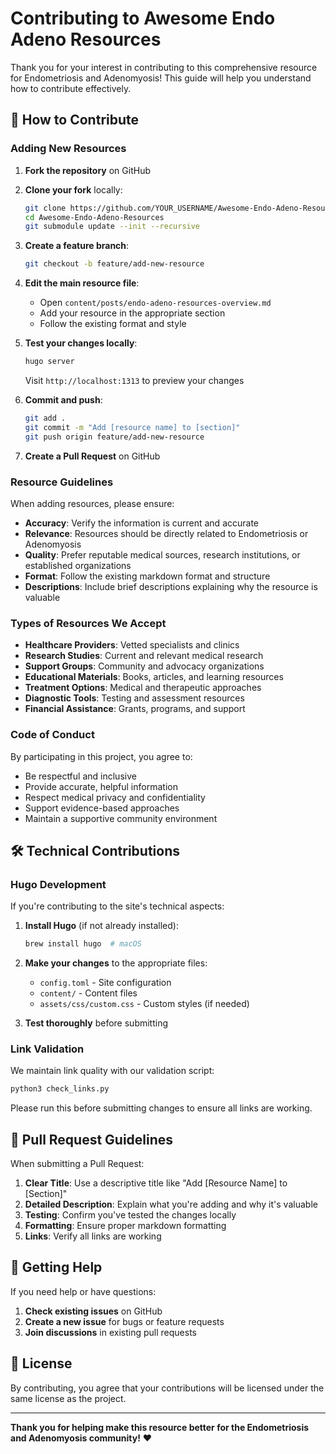 # Contributing to Awesome Endo Adeno Resources

Thank you for your interest in contributing to this comprehensive resource for Endometriosis and Adenomyosis! This guide will help you understand how to contribute effectively.

## 🌟 How to Contribute

### Adding New Resources

1. **Fork the repository** on GitHub
2. **Clone your fork** locally:
   ```bash
   git clone https://github.com/YOUR_USERNAME/Awesome-Endo-Adeno-Resources.git
   cd Awesome-Endo-Adeno-Resources
   git submodule update --init --recursive
   ```

3. **Create a feature branch**:
   ```bash
   git checkout -b feature/add-new-resource
   ```

4. **Edit the main resource file**:
   - Open `content/posts/endo-adeno-resources-overview.md`
   - Add your resource in the appropriate section
   - Follow the existing format and style

5. **Test your changes locally**:
   ```bash
   hugo server
   ```
   Visit `http://localhost:1313` to preview your changes

6. **Commit and push**:
   ```bash
   git add .
   git commit -m "Add [resource name] to [section]"
   git push origin feature/add-new-resource
   ```

7. **Create a Pull Request** on GitHub

### Resource Guidelines

When adding resources, please ensure:

- **Accuracy**: Verify the information is current and accurate
- **Relevance**: Resources should be directly related to Endometriosis or Adenomyosis
- **Quality**: Prefer reputable medical sources, research institutions, or established organizations
- **Format**: Follow the existing markdown format and structure
- **Descriptions**: Include brief descriptions explaining why the resource is valuable

### Types of Resources We Accept

- **Healthcare Providers**: Vetted specialists and clinics
- **Research Studies**: Current and relevant medical research
- **Support Groups**: Community and advocacy organizations
- **Educational Materials**: Books, articles, and learning resources
- **Treatment Options**: Medical and therapeutic approaches
- **Diagnostic Tools**: Testing and assessment resources
- **Financial Assistance**: Grants, programs, and support

### Code of Conduct

By participating in this project, you agree to:

- Be respectful and inclusive
- Provide accurate, helpful information
- Respect medical privacy and confidentiality
- Support evidence-based approaches
- Maintain a supportive community environment

## 🛠️ Technical Contributions

### Hugo Development

If you're contributing to the site's technical aspects:

1. **Install Hugo** (if not already installed):
   ```bash
   brew install hugo  # macOS
   ```

2. **Make your changes** to the appropriate files:
   - `config.toml` - Site configuration
   - `content/` - Content files
   - `assets/css/custom.css` - Custom styles (if needed)

3. **Test thoroughly** before submitting

### Link Validation

We maintain link quality with our validation script:
```bash
python3 check_links.py
```

Please run this before submitting changes to ensure all links are working.

## 📝 Pull Request Guidelines

When submitting a Pull Request:

1. **Clear Title**: Use a descriptive title like "Add [Resource Name] to [Section]"
2. **Detailed Description**: Explain what you're adding and why it's valuable
3. **Testing**: Confirm you've tested the changes locally
4. **Formatting**: Ensure proper markdown formatting
5. **Links**: Verify all links are working

## 🚀 Getting Help

If you need help or have questions:

1. **Check existing issues** on GitHub
2. **Create a new issue** for bugs or feature requests
3. **Join discussions** in existing pull requests

## 📄 License

By contributing, you agree that your contributions will be licensed under the same license as the project.

---

**Thank you for helping make this resource better for the Endometriosis and Adenomyosis community!** ❤️
